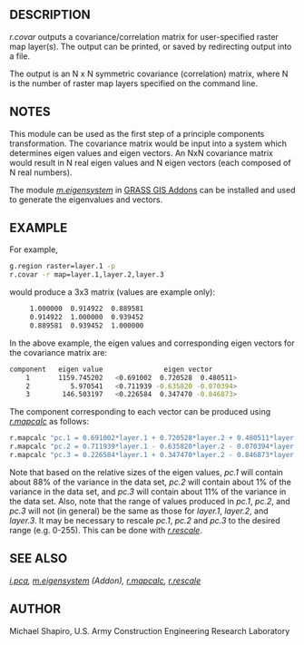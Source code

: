 ## DESCRIPTION

*r.covar* outputs a covariance/correlation matrix for user-specified
raster map layer(s). The output can be printed, or saved by redirecting
output into a file.

The output is an N x N symmetric covariance (correlation) matrix, where
N is the number of raster map layers specified on the command line.

## NOTES

This module can be used as the first step of a principle components
transformation. The covariance matrix would be input into a system which
determines eigen values and eigen vectors. An NxN covariance matrix
would result in N real eigen values and N eigen vectors (each composed
of N real numbers).

The module
*[m.eigensystem](https://grass.osgeo.org/grass-devel/manuals/addons/m.eigensystem.html)*
in [GRASS GIS Addons](https://grass.osgeo.org/download/addons/) can be
installed and used to generate the eigenvalues and vectors.

## EXAMPLE

For example,

```sh
g.region raster=layer.1 -p
r.covar -r map=layer.1,layer.2,layer.3
```

would produce a 3x3 matrix (values are example only):

```sh
     1.000000  0.914922  0.889581
     0.914922  1.000000  0.939452
     0.889581  0.939452  1.000000
```

In the above example, the eigen values and corresponding eigen vectors
for the covariance matrix are:

```sh
component   eigen value               eigen vector
    1       1159.745202   <0.691002  0.720528  0.480511>
    2          5.970541   <0.711939 -0.635820 -0.070394>
    3        146.503197   <0.226584  0.347470 -0.846873>
```

The component corresponding to each vector can be produced using
*[r.mapcalc](r.mapcalc.md)* as follows:

```sh
r.mapcalc "pc.1 = 0.691002*layer.1 + 0.720528*layer.2 + 0.480511*layer.3"
r.mapcalc "pc.2 = 0.711939*layer.1 - 0.635820*layer.2 - 0.070394*layer.3"
r.mapcalc "pc.3 = 0.226584*layer.1 + 0.347470*layer.2 - 0.846873*layer.3"
```

Note that based on the relative sizes of the eigen values, *pc.1* will
contain about 88% of the variance in the data set, *pc.2* will contain
about 1% of the variance in the data set, and *pc.3* will contain about
11% of the variance in the data set. Also, note that the range of values
produced in *pc.1*, *pc.2*, and *pc.3* will not (in general) be the same
as those for *layer.1*, *layer.2*, and *layer.3*. It may be necessary to
rescale *pc.1*, *pc.2* and *pc.3* to the desired range (e.g. 0-255).
This can be done with *[r.rescale](r.rescale.md)*.

## SEE ALSO

*[i.pca](i.pca.md),
[m.eigensystem](https://grass.osgeo.org/grass-devel/manuals/addons/m.eigensystem.html)
(Addon), [r.mapcalc](r.mapcalc.md), [r.rescale](r.rescale.md)*

## AUTHOR

Michael Shapiro, U.S. Army Construction Engineering Research Laboratory
